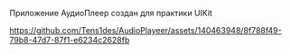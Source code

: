 Приложение АудиоПлеер создан для практики UIKit

https://github.com/Tens1des/AudioPlayeer/assets/140463948/8f788f49-79b8-47d7-87f1-e6234c2628fb

